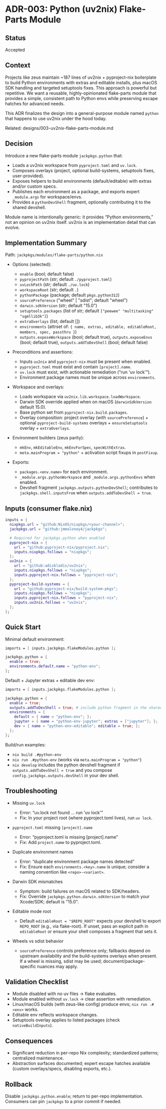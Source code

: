 # ADR-003: Python (uv2nix) Flake-Parts Module

## Status

Accepted

## Context

Projects like zeus maintain ~187 lines of uv2nix + pyproject-nix boilerplate to build Python environments with extras and editable installs, plus macOS SDK handling and targeted setuptools fixes. This approach is powerful but repetitive. We want a reusable, highly-opinionated flake-parts module that provides a simple, consistent path to Python envs while preserving escape hatches for advanced needs.

This ADR finalizes the design into a general-purpose module named `python` that happens to use uv2nix under the hood today.

Related: designs/003-uv2nix-flake-parts-module.md

## Decision

Introduce a new flake-parts module `jackpkgs.python` that:
- Loads a uv2nix workspace from `pyproject.toml` and `uv.lock`.
- Composes overlays (project, optional build-systems, setuptools fixes, user-provided).
- Exposes helpers to build environments (default/editable) with extras and/or custom specs.
- Publishes each environment as a package, and exports expert `_module.args` for workspace/envs.
- Provides a `pythonDevShell` fragment, optionally contributing it to the shared devshell.

Module name is intentionally generic: it provides “Python environments,” not an opinion on uv2nix itself. uv2nix is an implementation detail that can evolve.

## Implementation Summary

Path: `jackpkgs/modules/flake-parts/python.nix`

- Options (selected):
  - `enable` (bool; default false)
  - `pyprojectPath` (str; default `./pyproject.toml`)
  - `uvLockPath` (str; default `./uv.lock`)
  - `workspaceRoot` (str; default `.`)
  - `pythonPackage` (package; default `pkgs.python312`)
  - `sourcePreference` ("wheel" | "sdist"; default "wheel")
  - `darwin.sdkVersion` (str; default "15.0")
  - `setuptools.packages` (list of str; default `["peewee" "multitasking" "sgmllib3k"]`)
  - `extraOverlays` (list; default [])
  - `environments` (attrset of: `{ name, extras, editable, editableRoot, members, spec, passthru }`)
  - `outputs.exposeWorkspace` (bool; default true), `outputs.exposeEnvs` (bool; default true), `outputs.addToDevShell` (bool; default false)

- Preconditions and assertions:
  - Inputs `uv2nix` and `pyproject-nix` must be present when enabled.
  - `pyproject.toml` must exist and contain `[project].name`.
  - `uv.lock` must exist, with actionable remediation (“run 'uv lock'”).
  - Environment package names must be unique across `environments`.

- Workspace and overlays:
  - Loads workspace via `uv2nix.lib.workspace.loadWorkspace`.
  - Darwin SDK override applied when on macOS (`darwinSdkVersion` default 15.0).
  - Base python set from `pyproject-nix.build.packages`.
  - Overlay composition: project overlay (with `sourcePreference`) + optional `pyproject-build-systems` overlays + `ensureSetuptools` overlay + `extraOverlays`.

- Environment builders (zeus parity):
  - `mkEnv`, `mkEditableEnv`, `mkEnvForSpec`, `specWithExtras`.
  - `meta.mainProgram = "python"` + activation script fixups in `postFixup`.

- Exports:
  - `packages.<env.name>` for each environment.
  - `_module.args.pythonWorkspace` and `_module.args.pythonEnvs` when enabled.
  - Devshell fragment `jackpkgs.outputs.pythonDevShell`; contributes to `jackpkgs.shell.inputsFrom` when `outputs.addToDevShell = true`.

## Inputs (consumer flake.nix)

```nix
inputs = {
  nixpkgs.url = "github:NixOS/nixpkgs/<your-channel>";
  jackpkgs.url = "github:jmmaloney4/jackpkgs";

  # Required for jackpkgs.python when enabled
  pyproject-nix = {
    url = "github:pyproject-nix/pyproject.nix";
    inputs.nixpkgs.follows = "nixpkgs";
  };
  uv2nix = {
    url = "github:adisbladis/uv2nix";
    inputs.nixpkgs.follows = "nixpkgs";
    inputs.pyproject-nix.follows = "pyproject-nix";
  };
  pyproject-build-systems = {
    url = "github:pyproject-nix/build-system-pkgs";
    inputs.nixpkgs.follows = "nixpkgs";
    inputs.pyproject-nix.follows = "pyproject-nix";
    inputs.uv2nix.follows = "uv2nix";
  };
};
```

## Quick Start

Minimal default environment:

```nix
imports = [ inputs.jackpkgs.flakeModules.python ];

jackpkgs.python = {
  enable = true;
  environments.default.name = "python-env";
};
```

Default + Jupyter extras + editable dev env:

```nix
imports = [ inputs.jackpkgs.flakeModules.python ];

jackpkgs.python = {
  enable = true;
  outputs.addToDevShell = true; # include python fragment in the shared devshell
  environments = {
    default = { name = "python-env"; };
    jupyter = { name = "python-env-jupyter"; extras = ["jupyter"]; };
    dev = { name = "python-env-editable"; editable = true; };
  };
};
```

Build/run examples:
- `nix build .#python-env`
- `nix run .#python-env` (works via `meta.mainProgram = "python"`)
- `nix develop` includes the python devshell fragment if `outputs.addToDevShell = true` and you compose `config.jackpkgs.outputs.devShell` in your dev shell.

## Troubleshooting

- Missing `uv.lock`
  - Error: “uv.lock not found … run 'uv lock'”
  - Fix: In your project root (where pyproject.toml lives), run `uv lock`.

- `pyproject.toml` missing `[project].name`
  - Error: “pyproject.toml is missing [project].name”
  - Fix: Add `project.name` to pyproject.toml.

- Duplicate environment names
  - Error: “duplicate environment package names detected”
  - Fix: Ensure each `environments.<key>.name` is unique; consider a naming convention like `<repo>-<variant>`.

- Darwin SDK mismatches
  - Symptom: build failures on macOS related to SDK/headers.
  - Fix: Override `jackpkgs.python.darwin.sdkVersion` to match your Xcode/SDK; default is "15.0".

- Editable mode root
  - Default `editableRoot = "$REPO_ROOT"` expects your devshell to export `REPO_ROOT` (e.g., via flake-root). If unset, pass an explicit path in `editableRoot` or ensure your shell composes a fragment that sets it.

- Wheels vs sdist behavior
  - `sourcePreference` controls preference only; fallbacks depend on upstream availability and the build-systems overlays when present. If a wheel is missing, sdist may be used; document/package-specific nuances may apply.

## Validation Checklist

- Module disabled with no uv files → flake evaluates.
- Module enabled without `uv.lock` → clear assertion with remediation.
- Linux/macOS builds (with zeus-like config) produce envs; `nix run .#<env>` works.
- Editable env reflects workspace changes.
- Setuptools overlay applies to listed packages (check `nativeBuildInputs`).

## Consequences

- Significant reduction in per-repo Nix complexity; standardized patterns; centralized maintenance.
- Abstraction surfaces documented; expert escape hatches available (custom overlays/specs, disabling exports, etc.).

## Rollback

Disable `jackpkgs.python.enable`; return to per-repo implementation. Consumers can pin `jackpkgs` to a prior commit if needed.

